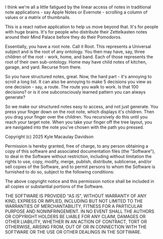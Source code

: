 I think we're all a little fatigued by the linear access of notes in traditional note applications - say Apple Notes or Evernote - scrolling a column of values or a matrix of thumbnails.

This is a react native application to help us move beyond that. It's for people with huge brains. It's for people who distribute their Zettelkasten notes around their Mind Palace before they do their Pomodoros.

Essentially, you have a root note. Call it Root. This represents a Universal subject and is the root of any ontology. You then may have, say, three children of the root - work, home, and band. Each of those represents the root of their own sub-ontology. Home may have child notes of kitchen, garage, and yard. Recurse from there. 

So you have structured notes, great. Now, the hard part - it's annoying to scroll a long list. It can also be annoying to make 5 decisions you view as one decision -
say, a route. The route you walk to work. Is that 100 decisions? or is it one subconsciously learned pattern you can always generate?

So we make our structured notes easy to access, and not just generate. You press your finger down on the root note, which displays it's children. Then you drag your finger
over the children. You recursively do this until you reach your target note. When you take your finger off the tree layout, you are navigated into the note you've chosen with the path you pressed.








Copyright (c) 2025 Kyle Macaulay Davidson

Permission is hereby granted, free of charge, to any person obtaining a copy of this software and associated documentation files (the "Software"), to deal in the Software without restriction, including without limitation the rights to use, copy, modify, merge, publish, distribute, sublicense, and/or sell copies of the Software, and to permit persons to whom the Software is furnished to do so, subject to the following conditions:

The above copyright notice and this permission notice shall be included in all copies or substantial portions of the Software.

THE SOFTWARE IS PROVIDED "AS IS", WITHOUT WARRANTY OF ANY KIND, EXPRESS OR IMPLIED, INCLUDING BUT NOT LIMITED TO THE WARRANTIES OF MERCHANTABILITY, FITNESS FOR A PARTICULAR PURPOSE AND NONINFRINGEMENT. IN NO EVENT SHALL THE AUTHORS OR COPYRIGHT HOLDERS BE LIABLE FOR ANY CLAIM, DAMAGES OR OTHER LIABILITY, WHETHER IN AN ACTION OF CONTRACT, TORT OR OTHERWISE, ARISING FROM, OUT OF OR IN CONNECTION WITH THE SOFTWARE OR THE USE OR OTHER DEALINGS IN THE SOFTWARE.
